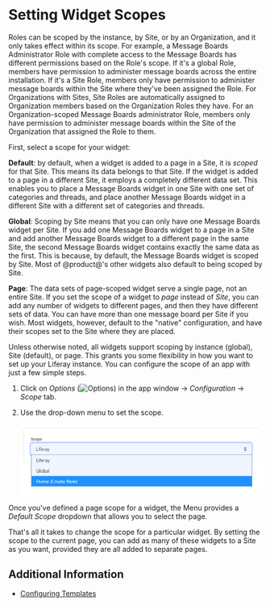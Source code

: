 # Setting Widget Scopes

Roles can be scoped by the instance, by Site, or by an Organization, and it only takes effect within its scope. For example, a Message Boards Administrator Role with complete access to the Message Boards has different permissions based on the Role's scope. If it's a global Role, members have permission to administer message boards across the entire installation. If it's a Site Role, members only have permission to administer message boards within the Site where they've been assigned the Role. For Organizations with Sites, Site Roles are automatically assigned to Organization members based on the Organization Roles they have. For an Organization-scoped Message Boards administrator Role, members only have permission to administer message boards within the Site of the Organization that assigned the Role to them. 

First, select a scope for your widget:

**Default**: by default, when a widget is added to a page in a Site, it is *scoped* for that Site. This means its data belongs to that Site. If the widget is added to a page in a different Site, it employs a completely different data set. This enables you to place a Message Boards widget in one Site with one set of categories and threads, and place another Message Boards widget in a different Site with a different set of categories and threads.

**Global**: Scoping by Site means that you can only have one Message Boards widget per Site. If you add one Message Boards widget to a page in a Site and add another Message Boards widget to a different page in the same Site, the second Message Boards widget contains exactly the same data as the first. This is because, by default, the Message Boards widget is scoped by Site. Most of @product@'s other widgets also default to being scoped by Site.

**Page**: The data sets of page-scoped widget serve a single page, not an entire Site. If you set the scope of a widget to *page* instead of *Site*, you can add any number of widgets to different pages, and then they have different sets of data. You can have more than one message board per Site if you wish. Most
widgets, however, default to the "native" configuration, and have their scopes set to the Site where they are placed.

Unless otherwise noted, all widgets support scoping by instance (global), Site
(default), or page. This grants you some flexibility in how you want to set up your Liferay instance. You can configure the scope of an app with just a few
simple steps.

1.  Click on *Options* (![Options](../../../images/icon-app-options.png)) in the app window &rarr; *Configuration* &rarr; *Scope* tab. 

1.  Use the drop-down menu to set the scope.

    ![You can change the scope of your application by navigating to its Configuration menu.](./setting-widget-scopes/images/01.png)

Once you've defined a page scope for a widget, the Menu provides a *Default Scope* dropdown that allows you to select the page.

That's all it takes to change the scope for a particular widget. By setting the scope to the current page, you can add as many of these widgets to a Site as you want, provided they are all added to separate pages. 

## Additional Information

- [Configuring Templates](./configuring-templates.md)